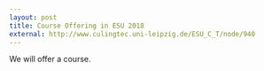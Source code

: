 ```yaml
---
layout: post
title: Course Offering in ESU 2018
external: http://www.culingtec.uni-leipzig.de/ESU_C_T/node/940
---
```


We will offer a course. 